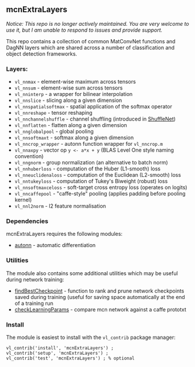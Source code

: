 ## mcnExtraLayers

*Notice: This repo is no longer actively maintained. You are very welcome to use it, but I am unable to respond to issues and provide support.*

This repo contains a collection of common MatConvNet functions and DagNN layers which are shared across a number of classification and object detection frameworks.

### Layers:

* `vl_nnmax` - element-wise maximum across tensors
* `vl_nnsum` - element-wise sum across tensors
* `vl_nninterp` - a wrapper for bilinear interpolation
* `vl_nnslice` - slicing along a given dimension
* `vl_nnspatialsoftmax` - spatial application of the softmax operator
* `vl_nnreshape` -  tensor reshaping
* `vl_nnchannelshuffle` -  channel shuffling (introduced in [ShuffleNet](https://arxiv.org/abs/1707.01083))
* `vl_nnflatten` - flatten along a given dimension
* `vl_nnglobalpool` - global pooling
* `vl_nnsoftmaxt` - softmax along a given dimension
* `vl_nncrop_wrapper` - autonn function wrapper for `vl_nncrop.m`
* `vl_nnaxpy` - vector op `y <- a*x + y` (BLAS Level One style naming convention)
* `vl_nngnorm` - group normalization (an alternative to batch norm)
* `vl_nnhuberloss` - computation of the Huber (L1-smooth) loss
* `vl_nneuclidenaloss` - computation of the Euclidean (L2-smooth) loss
* `vl_nntukeyloss` - computation of Tukey's Biweight (robust) loss
* `vl_nnsoftmaxceloss` - soft-target cross entropy loss (operates on logits)
* `vl_nncaffepool` - "caffe-style" pooling (applies padding before pooling kernel)
* `vl_nnl2norm` - l2 feature normalisation

### Dependencies

mcnExtraLayers requires the following modules:

* [autonn](https://github.com/vlfeat/autonn) - automatic differentiation

### Utilities

The module also contains some additional utilities which may be useful during network training:

* [findBestCheckpoint](https://github.com/albanie/mcnExtraLayers/blob/master/utils/findBestCheckpoint.m) - function to rank and prune network checkpoints saved during training (useful for saving space automatically at the end of a training run
* [checkLearningParams](https://github.com/albanie/mcnExtraLayers/blob/master/utils/checkLearningParams.m) - compare mcn network against a caffe prototxt

### Install

The module is easiest to install with the `vl_contrib` package manager:

```
vl_contrib('install', 'mcnExtraLayers') ;
vl_contrib('setup', 'mcnExtraLayers') ;
vl_contrib('test', 'mcnExtraLayers') ; % optional
```

